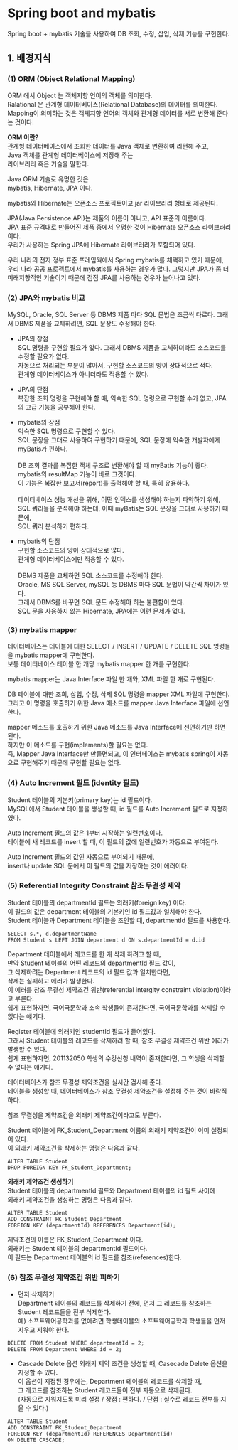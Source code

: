 # Spring boot and mybatis  
Spring boot + mybatis 기술을 사용하여 DB 조회, 수정, 삽입, 삭제 기능을 구현한다.  

## 1. 배경지식  
### (1) ORM (Object Relational Mapping)   
ORM 에서 Object 는 객체지향 언어의 객체를 의미한다.  
Ralational 은 관계형 데이터베이스(Relational Database)의 데이터를 의미한다.  
Mapping이 의미하는 것은 객체지향 언어의 객체와 관계형 데이터를 서로 변환해 준다는 것이다.  

**ORM 이란?**  
   관계형 데이터베이스에서 조회한 데이터를 Java 객체로 변환하여 리턴해 주고,   
   Java 객체를 관계형 데이터베이스에 저장해 주는    
   라이브러리 혹은 기술을 말한다.    

Java ORM 기술로 유명한 것은  
mybatis, Hibernate, JPA 이다.  

mybatis와 Hibernate는 오픈소스 프로젝트이고 jar 라이브러리 형태로 제공된다.  

JPA(Java Persistence API)는 제품의 이름이 아니고, API 표준의 이름이다.  
JPA 표준 규격대로 만들어진 제품 중에서 유명한 것이 Hibernate 오픈소스 라이브러리이다.  
우리가 사용하는 Spring JPA에 Hibernate 라이브러리가 포함되어 있다.  

우리 나라의 전자 정부 표준 프레임웍에서 Spring mybatis를 채택하고 있기 때문에,    
우리 나라 공공 프로젝트에서 mybatis를 사용하는 경우가 많다. 그렇지만 JPA가 좀 더 미래지향적인 기술이기 때문에 점점 JPA를 사용하는 경우가 늘어나고 있다.   

### (2) JPA와 mybatis 비교   
MySQL, Oracle, SQL Server 등 DBMS  제품 마다 SQL 문법은 조금씩 다르다.
그래서 DBMS 제품을 교체하려면, SQL 문장도 수정해야 한다.

- JPA의 장점  
SQL 명령을 구현할 필요가 없다. 그래서 DBMS 제품을 교체하더라도 소스코드를 수정할 필요가 없다.  
자동으로 처리되는 부분이 많아서, 구현할 소스코드의 양이 상대적으로 적다.  
관계형 데이터베이스가 아니더라도 적용할 수 있다.  

- JPA의 단점  
복잡한 조회 명령을 구현해야 할 때, 익숙한 SQL 명령으로 구현할 수가 없고, JPA의 고급 기능을 공부해야 한다.  

- mybatis의 장점  
익숙한 SQL 명령으로 구현할 수 있다.  
SQL 문장을 그대로 사용하여 구현하기 때문에, SQL 문장에 익숙한 개발자에게 myBatis가 편하다.</br>  
DB 조회 결과를 복잡한 객체 구조로 변환해야 할 때 myBatis 기능이 좋다.  
mybatis의 resultMap 기능이 바로 그것이다.  
이 기능은 복잡한 보고서(report)를 출력해야 할 때, 특히 유용하다.</br>  
데이터베이스 성능 개선을 위해, 어떤 인덱스를 생성해야 하는지 파악하기 위해,   
SQL 쿼리들을 분석해야 하는데, 이때 myBatis는 SQL 문장을 그대로 사용하기 때문에,   
SQL 쿼리 분석하기 편하다.  
 
- mybatis의 단점  
구현할 소스코드의 양이 상대적으로 많다.  
관계형 데이터베이스에만 적용할 수 있다.</br>  
DBMS 제품을 교체하면 SQL 소스코드를 수정해야 한다.  
Oracle, MS SQL Server, mySQL 등 DBMS 마다 SQL 문법이 약간씩 차이가 있다.  
그래서 DBMS를 바꾸면 SQL 문도 수정해야 하는 불편함이 있다.  
SQL 문을 사용하지 않는 Hibernate, JPA에는 이런 문제가 없다.  

### (3) mybatis mapper   
데이터베이스는 테이블에 대한 SELECT / INSERT / UPDATE / DELETE SQL 명령들을 mybatis mapper에 구현한다.  
보통 데이터베이스 테이블 한 개당 mybatis mapper 한 개를 구현한다.  

mybatis mapper는 Java Interface 파일 한 개와, XML 파일 한 개로 구현된다.   

DB 테이블에 대한 조회, 삽입, 수정, 삭제 SQL 명령을 mapper XML 파일에 구현한다.   
그리고 이 명령을 호출하기 위한 Java 메소드를 mapper Java Interface 파일에 선언한다.  

mapper 메소드를 호출하기 위한 Java 메소드를 Java Interface에 선언하기만 하면 된다.    
하지만 이 메소드를 구현(implements)할 필요는 없다.     
즉, Mapper Java Interface만 만들면되고, 이 인터페이스는 mybatis spring이 자동으로 구현해주기 때문에 구현할 필요는 없다.   

### (4) Auto Increment 필드 (identity 필드)  
Student 테이블의 기본키(primary key)는 id 필드이다.   
MySQL에서 Student 테이블을 생성할 때, id 필드를 Auto Increment 필드로 지정하였다.  

Auto Increment 필드의 값은 1부터 시작하는 일련번호이다.  
테이블에 새 레코드를 insert 할 때, 이 필드의 값에 일련번호가 자동으로 부여된다.   

Auto Increment 필드의 값인 자동으로 부여되기 때문에,  
insert나 update SQL 문에서 이 필드의 값을 저장하는 것이 에러이다.  

### (5) Referential Integrity Constraint 참조 무결성 제약   
Student 테이블의 departmentId 필드는 외래키(foreign key) 이다.  
이 필드의 값은 department 테이블의 기본키인 id 필드값과 일치해야 한다.  
Student 테이블과 Department 테이블을 조인할 때, departmentId 필드를 사용한다.  

```
SELECT s.*, d.departmentName
FROM Student s LEFT JOIN department d ON s.departmentId = d.id
```
Department 테이블에서 레코드를 한 개 삭제 하려고 할 때,   
만약 Student 테이블의 어떤 레코드의 departmentId 필드 값이,   
그 삭제하려는 Department 레코드의 id 필드 값과 일치한다면,  
삭제는 실패하고 에러가 발생한다.  
이 에러를 참조 무결성 제약조건 위반(referential intergity constraint violation)이라고 부른다.  
쉽게 표현하자면, 국어국문학과 소속 학생들이 존재한다면, 국어국문학과를 삭제할 수 없다는 얘기다.   

Register 테이블에 외래키인 studentId 필드가 들어있다.  
그래서 Student 테이블의 레코드를 삭제하려 할 때, 참조 무결성 제약조건 위반 에러가 발생할 수 있다.  
쉽게 표현하자면, 201132050 학생의 수강신청 내역이 존재한다면, 그 학생을 삭제할 수 없다는 얘기다.  

데이터베이스가 참조 무결성 제약조건을 실시간 검사해 준다.  
테이블을 생성할 때, 데이터베이스가 참조 무결성 제약조건을 설정해 주는 것이 바람직하다.  

참조 무결성을 제약조건을 외래키 제약조건이라고도 부른다.  

Student 테이블에 FK_Student_Department 이름의 외래키 제약조건이 이미 설정되어 있다.  
이 외래키 제약조건을 삭제하는 명령은 다음과 같다.  
```
ALTER TABLE Student
DROP FOREIGN KEY FK_Student_Department;
```

**외래키 제약조건 생성하기**    
Student 테이블의 departmentId 필드와 Department 테이블의 id 필드 사이에  
외래키 제약조건을 생성하는 명령은 다음과 같다.  
```
ALTER TABLE Student
ADD CONSTRAINT FK_Student_Department
FOREIGN KEY (departmentId) REFERENCES Department(id);
```
제약조건의 이름은 FK_Student_Department 이다.  
외래키는 Student 테이블의 departmentId 필드이다.  
이 필드는 Department 테이블의 id 필드를 참조(references)한다.  

### (6) 참조 무결성 제약조건 위반 피하기  
- 먼저 삭제하기  
Department 테이블의 레코드를 삭제하기 전에, 먼저 그 레코드를 참조하는 Student 레코드들을 전부 삭제한다.  
예) 소프트웨어공학과를 없애려면 학생테이블의 소프트웨어공학과 학생들을 먼저 지우고 지워야 한다.   
```
DELETE FROM Student WHERE departmentId = 2;
DELETE FROM Department WHERE id = 2;
```

- Cascade Delete 옵션 
외래키 제약 조건을 생성할 때, Casecade Delete 옵션을 지정할 수 있다.  
이 옵션이 지정된 경우에는, Department 테이블의 레코드를 삭제할 때,  
그 레코드를 참조하는 Student 레코드들이 전부 자동으로 삭제된다.  
(자동으로 지워지도록 미리 설정 / 장점 : 편하다. / 단점 : 실수로 레코드 전부를 지울 수 있다.)  
```
ALTER TABLE Student
ADD CONSTRAINT FK_Student_Department
FOREIGN KEY (departmentId) REFERENCES Department(id)
ON DELETE CASCADE;
```
